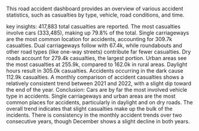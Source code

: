 This road accident dashboard provides an overview of various accident statistics, such as casualties by type, vehicle, road conditions, and time.

key insights:
417,883 total casualties are reported. The most casualties involve cars (333,485), making up 79.8% of the total.
Single carriageways are the most common location for accidents, accounting for 309.7k casualties.
Dual carriageways follow with 67.4k, while roundabouts and other road types (like one-way streets) contribute far fewer casualties.
Dry roads account for 279.4k casualties, the largest portion.
Urban areas see the most casualties at 255.9k, compared to 162.0k in rural areas.
Daylight hours result in 305.0k casualties.
Accidents occurring in the dark cause 112.9k casualties.
A monthly comparison of accident casualties shows a relatively consistent trend between 2021 and 2022, with a slight dip toward the end of the year.
Conclusion:
Cars are by far the most involved vehicle type in accidents. Single carriageways and urban areas are the most common places for accidents, particularly in daylight and on dry roads. The overall trend indicates that slight casualties make up the bulk of the incidents. There is consistency in the monthly accident trends over two consecutive years, though December shows a slight decline in both years.
